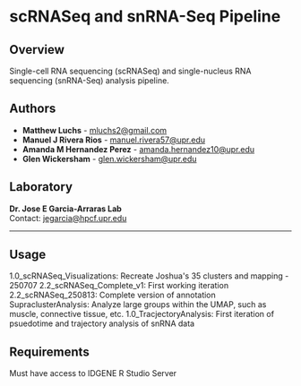 # scRNASeq and snRNA-Seq Pipeline

## Overview
Single-cell RNA sequencing (scRNASeq) and single-nucleus RNA sequencing (snRNA-Seq) analysis pipeline.

## Authors
- **Matthew Luchs** - [mluchs2@gmail.com](mailto:mluchs2@gmail.com)
- **Manuel J Rivera Rios** - [manuel.rivera57@upr.edu](mailto:manuel.rivera57@upr.edu)
- **Amanda M Hernandez Perez** - [amanda.hernandez10@upr.edu](mailto:amanda.hernandez10@upr.edu)
- **Glen Wickersham** - [glen.wickersham@upr.edu](mailto:glen.wickersham@upr.edu)

## Laboratory
**Dr. Jose E Garcia-Arraras Lab**  
Contact: [jegarcia@hpcf.upr.edu](mailto:jegarcia@hpcf.upr.edu)

---

## Usage
1.0_scRNASeq_Visualizations: Recreate Joshua's 35 clusters and mapping - 250707
2.2_scRNASeq_Complete_v1: First working iteration
2.2_scRNASeq_250813: Complete version of annotation
SupraclusterAnalysis: Analyze large groups within the UMAP, such as muscle, connective tissue, etc.
1.0_TracjectoryAnalysis: First iteration of psuedotime and trajectory analysis of snRNA data


## Requirements
Must have access to IDGENE R Studio Server

